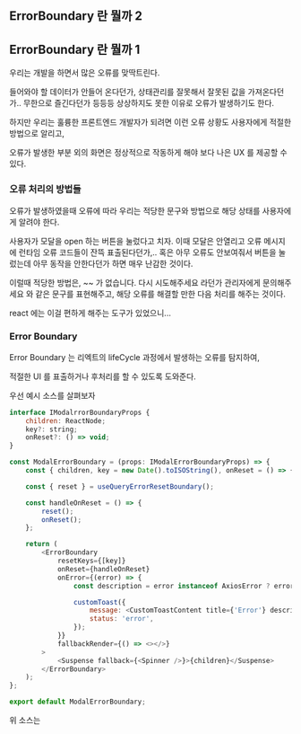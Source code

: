 ## ErrorBoundary 란 뭘까 2

## ErrorBoundary 란 뭘까 1

우리는 개발을 하면서 많은 오류를 맞딱트린다.

들어와야 할 데이터가 안들어 온다던가, 상태관리를 잘못해서 잘못된 값을 가져온다던가.. 무한으로 즐긴다던가 등등등
상상하지도 못한 이유로 오류가 발생하기도 한다.

하지만 우리는 훌륭한 프론트엔드 개발자가 되려면 이런 오류 상황도 사용자에게 적절한 방법으로 알리고,

오류가 발생한 부분 외의 화면은 정상적으로 작동하게 해야 보다 나은 UX 를 제공할 수 있다.

### 오류 처리의 방법들

오류가 발생하였을때 오류에 따라 우리는 적당한 문구와 방법으로 해당 상태를 사용자에게 알려야 한다.

사용자가 모달을 open 하는 버튼을 눌렀다고 치자.
이때 모달은 안열리고 오류 메시지에 런타임 오류 코드들이 잔뜩 표출된다던가,..
혹은 아무 오류도 안보여줘서 버튼을 눌렀는데 아무 동작을 안한다던가 하면 매우 난감한 것이다.

이럴때 적당한 방법은,  ~~ 가 없습니다.  다시 시도해주세요 라던가 관리자에게 문의해주세요 와 같은
문구를 표현해주고,  해당 오류를 해결할 만한 다음 처리를 해주는 것이다.

react 에는 이걸 편하게 해주는 도구가 있었으니...

### Error Boundary

Error Boundary 는 리엑트의 lifeCycle 과정에서 발생하는 오류를 탐지하여,

적절한 UI 를 표출하거나 후처리를 할 수 있도록 도와준다.

우선 예시 소스를 살펴보자

````javascript
interface IModalrrorBoundaryProps {
    children: ReactNode;
    key?: string;
    onReset?: () => void;
}

const ModalErrorBoundary = (props: IModalErrorBoundaryProps) => {
    const { children, key = new Date().toISOString(), onReset = () => {} } = props;

    const { reset } = useQueryErrorResetBoundary();

    const handleOnReset = () => {
        reset();
        onReset();
    };

    return (
        <ErrorBoundary
            resetKeys={[key]}
            onReset={handleOnReset}
            onError={(error) => {
                const description = error instanceof AxiosError ? error?.response?.data?.resultMessage : error.message;

                customToast({
                    message: <CustomToastContent title={'Error'} description={description} />,
                    status: 'error',
                });
            }}
            fallbackRender={() => <></>}
        >
            <Suspense fallback={<Spinner />}>{children}</Suspense>
        </ErrorBoundary>
    );
};

export default ModalErrorBoundary;
````

위 소스는 


